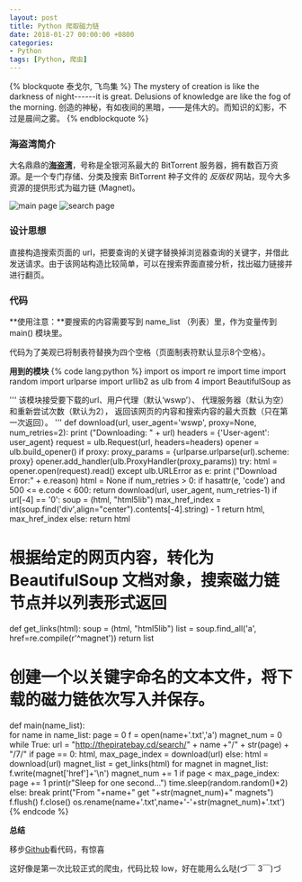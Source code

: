 ```yaml
---
layout: post
title: Python 爬取磁力链
date: 2018-01-27 00:00:00 +0800
categories:
- Python
tags: [Python, 爬虫] 
---
```


{% blockquote 泰戈尔, 飞鸟集 %}
The mystery of creation is like the darkness of night------it is great. Delusions of knowledge are like the fog of the morning. 
	创造的神秘，有如夜间的黑暗，——是伟大的。而知识的幻影，不过是晨间之雾。
{% endblockquote %}

<!-- more -->

### 海盗湾简介

大名鼎鼎的[**海盗湾**](https://thepiratebay.cd/ "The Pirate Bay")，号称是全银河系最大的 BitTorrent 服务器，拥有数百万资源。是一个专门存储、分类及搜索 BitTorrent 种子文件的  *反版权*  网站，现今大多资源的提供形式为磁力链 (Magnet)。

![main page](https://github-pages-1253649638.cos.ap-beijing.myqcloud.com/post-images/2018-01-27-the-pirate-bay-1.png)
![search page](https://github-pages-1253649638.cos.ap-beijing.myqcloud.com/post-images/2018-01-27-the-pirate-bay-2.png)

### 设计思想

直接构造搜索页面的 url，把要查询的关键字替换掉浏览器查询的关键字，并借此发送请求。由于该网站构造比较简单，可以在搜索界面直接分析，找出磁力链接并进行翻页。

### 代码

**使用注意：**要搜索的内容需要写到 name_list （列表）里，作为变量传到 main() 模块里。

代码为了美观已将制表符替换为四个空格（页面制表符默认显示8个空格）。

**用到的模块**
{% code lang:python %}
import os
import re
import time
import random
import urlparse
import urllib2 as ulb
from     4 import BeautifulSoup as     


'''
该模块接受要下载的url、用户代理（默认‘wswp’）、
代理服务器（默认为空）和重新尝试次数（默认为2），
返回该网页的内容和搜索内容的最大页数（只在第一次返回）。
'''
def download(url, user_agent='wswp', proxy=None, num_retries=2):
    print ("Downloading: " + url)
    headers = {'User-agent': user_agent}
    request = ulb.Request(url, headers=headers)
    opener = ulb.build_opener()
    if proxy:
        proxy_params = {urlparse.urlparse(url).scheme: proxy}
        opener.add_handler(ulb.ProxyHandler(proxy_params))
    try:
        html = opener.open(request).read()
    except ulb.URLError as e:
        print ("Download Error:" + e.reason)
        html = None
        if num_retries > 0:
            if hasattr(e, 'code') and 500 <= e.code < 600:
                return download(url, user_agent, num_retries-1)
    if url[-4] == '0':
        soup =     (html, "html5lib")
        max_href_index = int(soup.find('div',align="center").contents[-4].string) - 1
        return html, max_href_index
    else:
        return html


# 根据给定的网页内容，转化为 BeautifulSoup 文档对象，搜索磁力链节点并以列表形式返回
def get_links(html):
    soup =     (html, "html5lib")
    list = soup.find_all('a', href=re.compile(r'^magnet'))
    return list


# 创建一个以关键字命名的文本文件，将下载的磁力链依次写入并保存。
def main(name_list):    
    for name in name_list:
        page = 0
        f = open(name+'.txt','a')
        magnet_num = 0
        while True:
            url = "http://thepiratebay.cd/search/" + name +"/" + str(page) + "/7/"
            if page == 0:
                html, max_page_index = download(url)
            else:
                html = download(url)
            magnet_list = get_links(html)
            for magnet in magnet_list:
                f.write(magnet['href']+'\n')
                magnet_num += 1
            if page < max_page_index:
                page += 1
                print(r"Sleep for one second...")
                time.sleep(random.random()*2)
            else:
                break
        print("From "+name+" get "+str(magnet_num)+" magnets")
        f.flush()
        f.close()
        os.rename(name+'.txt',name+'-'+str(magnet_num)+'.txt')
{% endcode %} 

**总结**

移步[Github](https://github.com/yuwancumian666/Spiders/tree/master/PirateBay)看代码，有惊喜

这好像是第一次比较正式的爬虫，代码比较 low，好在能用么么哒(づ￣ 3￣)づ